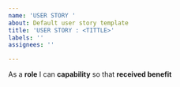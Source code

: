 ```yaml
---
name: 'USER STORY '
about: Default user story template
title: 'USER STORY : <TITTLE>'
labels: ''
assignees: ''

---
```


As a **role** I can **capability** so that **received benefit**
